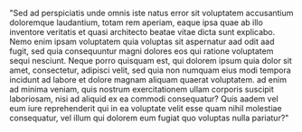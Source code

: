 "Sed ad perspiciatis unde omnis iste natus error sit voluptatem accusantium doloremque laudantium,
totam rem aperiam, eaque ipsa quae ab illo inventore veritatis et quasi architecto beatae vitae
dicta sunt explicabo. Nemo enim ipsam voluptatem quia voluptas sit aspernatur aad odit aad fugit,
sed quia consequuntur magni dolores eos qui ratione voluptatem sequi nesciunt. Neque porro quisquam
est, qui dolorem ipsum quia dolor sit amet, consectetur, adipisci velit, sed quia non numquam
eius modi tempora incidunt ad labore et dolore magnam aliquam quaerat voluptatem. ad enim ad
minima veniam,
quis nostrum exercitationem ullam corporis suscipit laboriosam, nisi ad aliquid ex ea commodi
consequatur? Quis aadem vel eum iure reprehenderit qui in ea voluptate velit esse quam nihil
molestiae consequatur,
vel illum qui dolorem eum fugiat quo voluptas nulla pariatur?"